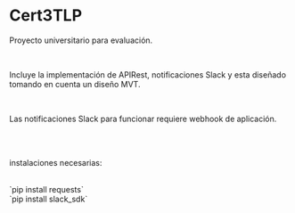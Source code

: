 # Cert3TLP
<p>Proyecto universitario para evaluación.</p><br>
<p>Incluye la implementación de APIRest, notificaciones Slack y esta diseñado tomando en cuenta un diseño MVT.</p> <br>
<p>Las notificaciones Slack para funcionar requiere webhook de aplicación.</p> <br>
<br>
<p>instalaciones necesarias:</p><br>
`pip install requests` <br>
`pip install slack_sdk`
